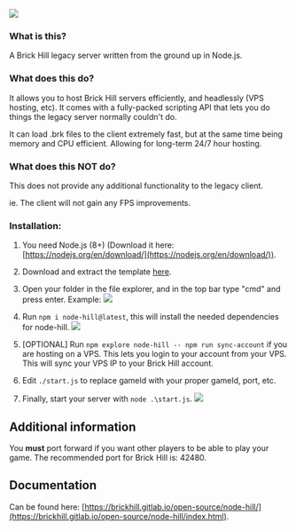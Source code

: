 ![](https://cdn.discordapp.com/attachments/601268924251897856/625840747828084757/node-hill_SMALL.png)

### What is this?
A Brick Hill legacy server written from the ground up in Node.js.

### What does this do?
It allows you to host Brick Hill servers efficiently, and headlessly (VPS hosting, etc). It comes
with a fully-packed scripting API that lets you do things the legacy server normally couldn't do.

It can load .brk files to the client extremely fast, but at the same time being memory and CPU
efficient. Allowing for long-term 24/7 hour hosting.

### What does this NOT do?
This does not provide any additional functionality to the legacy client.

ie. The client will not gain any FPS improvements.

### Installation:

1. You need Node.js (8+) (Download it here: [https://nodejs.org/en/download/](https://nodejs.org/en/download/)).

2. Download and extract the template [here](https://cdn.discordapp.com/attachments/602578245996642411/648271480949571585/node-hill-template.zip).

3. Open your folder in the file explorer, and in the top bar type "cmd" and press enter.
Example: ![](https://cdn.discordapp.com/attachments/601268924251897856/648273282315059247/unknown.png)

4. Run `npm i node-hill@latest`, this will install the needed dependencies for node-hill.
![](https://cdn.discordapp.com/attachments/601268924251897856/648273827704602635/unknown.png)

5. [OPTIONAL] Run `npm explore node-hill -- npm run sync-account` if you are hosting on a VPS. This lets you login to your
account from your VPS. This will sync your VPS IP to your Brick Hill account.

6. Edit `./start.js` to replace gameId with your proper gameId, port, etc.

7. Finally, start your server with `node .\start.js`.
![](https://cdn.discordapp.com/attachments/601268924251897856/648274112740982794/unknown.png)

## Additional information
You __must__ port forward if you want other players to be able to play your game. The recommended port for Brick Hill is: 42480.

## Documentation
Can be found here: [https://brickhill.gitlab.io/open-source/node-hill/](https://brickhill.gitlab.io/open-source/node-hill/index.html).